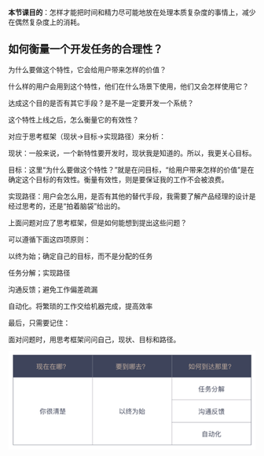 **本节课目的**：怎样才能把时间和精力尽可能地放在处理本质复杂度的事情上，减少在偶然复杂度上的消耗。

## 如何衡量一个开发任务的合理性？

为什么要做这个特性，它会给用户带来怎样的价值？

什么样的用户会用到这个特性，他们在什么场景下使用，他们又会怎样使用它？

达成这个目的是否有其它手段？是不是一定要开发一个系统？

这个特性上线之后，怎么衡量它的有效性？

对应于思考框架（现状->目标->实现路径）来分析：

现状：一般来说，一个新特性要开发时，现状我是知道的。所以，我更关心目标。

目标：这里“为什么要做这个特性？”就是在问目标，“给用户带来怎样的价值”是在确定这个目标的有效性。衡量有效性，则是要保证我的工作不会被浪费。

实现路径：用户会怎么用，是否有其他的替代手段，我需要了解产品经理的设计是经过思考的，还是“拍着脑袋”给出的。

上面问题对应了思考框架，但是如何能想到提出这些问题？

可以遵循下面这四项原则：

以终为始；确定自己的目标，而不是分配的任务

任务分解；实现路径

沟通反馈；避免工作偏差疏漏

自动化。将繁琐的工作交给机器完成，提高效率

最后，只需要记住：

面对问题时，用思考框架问问自己，现状、目标和路径。

![](images/img-20240512200545.png)

